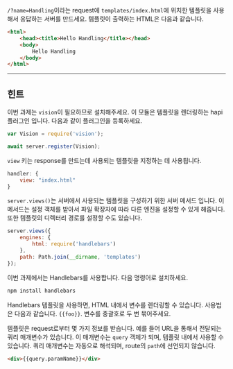 `/?name=Handling`이라는 request에 `templates/index.html`에 위치한 템플릿을 사용해서 응답하는 서버를 만드세요. 템플릿이 출력하는 HTML은 다음과 같습니다.

```html
<html>
    <head><title>Hello Handling</title></head>
    <body>
        Hello Handling
    </body>
</html>
```

-----------------------------------------------------------------
## 힌트

이번 과제는 `vision`이 필요하므로 설치해주세요. 이 모듈은 템플릿을 렌더링하는 hapi 플러그인 입니다. 다음과 같이 플러그인을 등록하세요.

```js
var Vision = require('vision');

await server.register(Vision);
```

`view` 키는 response를 만드는데 사용되는 템플릿을 지정하는 데 사용됩니다.

```js
handler: {
    view: "index.html"
}
```

`server.views()`는 서버에서 사용되는 템플릿을 구성하기 위한 서버 메서드 입니다.
이 메서드는 설정 객체를 받아서 파일 확장자에 따라 다른 엔진을 설정할 수 있게 해줍니다. 또한 템플릿의 디렉터리 경로를 설정할 수도 있습니다.

```js
server.views({
    engines: {
        html: require('handlebars')
    },
    path: Path.join(__dirname, 'templates')
});
```

이번 과제에서는 Handlebars를 사용합니다. 다음 명령어로 설치하세요.

```sh
npm install handlebars
```

Handlebars 템플릿을 사용하면, HTML 내에서 변수를 렌더링할 수 있습니다. 사용법은 다음과 같습니다. `{{foo}}`. 변수를 중괄호로 두 번 묶어주세요.

템플릿은 request로부터 몇 가지 정보를 받습니다. 예를 들어 URL을 통해서 전달되는 쿼리 매개변수가 있습니다. 이 매개변수는 `query` 객체가 되며, 템플릿 내에서 사용할 수 있습니다. 쿼리 매개변수는 자동으로 해석되며, route의 `path`에 선언되지 않습니다.

```html
<div>{{query.paramName}}</div>
```
